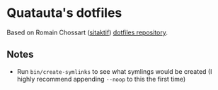Quatauta's dotfiles
===================

Based on Romain Chossart ([sitaktif](https://github.com/sitaktif)) [dotfiles
repository](https://github.com/sitaktif/dotfiles).

Notes
-----

* Run `bin/create-symlinks` to see what symlings would be created (I highly recommend appending `--noop` to this the first time)
